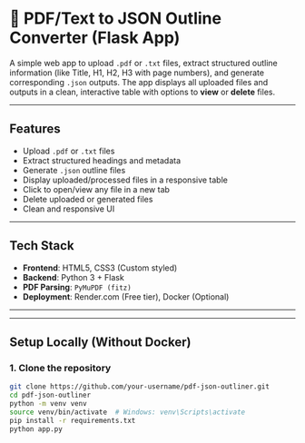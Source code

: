 # 📄 PDF/Text to JSON Outline Converter (Flask App)

A simple web app to upload `.pdf` or `.txt` files, extract structured outline information (like Title, H1, H2, H3 with page numbers), and generate corresponding `.json` outputs. The app displays all uploaded files and outputs in a clean, interactive table with options to **view** or **delete** files.

---

##  Features

- Upload `.pdf` or `.txt` files
- Extract structured headings and metadata
- Generate `.json` outline files
- Display uploaded/processed files in a responsive table
- Click to open/view any file in a new tab
- Delete uploaded or generated files
- Clean and responsive UI

---

## Tech Stack

- **Frontend**: HTML5, CSS3 (Custom styled)
- **Backend**: Python 3 + Flask
- **PDF Parsing**: `PyMuPDF (fitz)`
- **Deployment**: Render.com (Free tier), Docker (Optional)

---


---

##  Setup Locally (Without Docker)
### 1. Clone the repository
```bash
git clone https://github.com/your-username/pdf-json-outliner.git
cd pdf-json-outliner
python -m venv venv
source venv/bin/activate  # Windows: venv\Scripts\activate
pip install -r requirements.txt
python app.py


